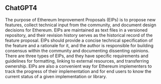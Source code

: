 ## ChatGPT4

The purpose of Ethereum Improvement Proposals (EIPs) is to propose new features, collect technical input from the community, and document design decisions for Ethereum. EIPs are maintained as text files in a versioned repository, and their revision history serves as the historical record of the feature proposal. EIPs should provide a concise technical specification of the feature and a rationale for it, and the author is responsible for building consensus within the community and documenting dissenting opinions. There are three types of EIPs, and they have specific requirements and guidelines for formatting, linking to external resources, and transferring ownership. EIPs are also a convenient way for Ethereum implementers to track the progress of their implementation and for end users to know the current status of a given implementation or library.
